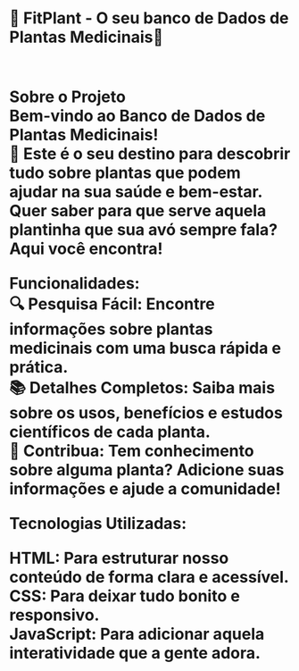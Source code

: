 <h1>🌿 FitPlant - O seu banco de Dados de Plantas Medicinais🌿<h1>
<br>Sobre o Projeto<br>
Bem-vindo ao Banco de Dados de Plantas Medicinais!<br> 🌱 Este é o seu destino para descobrir tudo sobre plantas que podem ajudar na sua saúde e bem-estar. Quer saber para que serve aquela plantinha que sua avó sempre fala? Aqui você encontra!

Funcionalidades:<br> 
🔍 Pesquisa Fácil: Encontre informações sobre plantas medicinais com uma busca rápida e prática.<br>
📚 Detalhes Completos: Saiba mais sobre os usos, benefícios e estudos científicos de cada planta.<br>
🌟 Contribua: Tem conhecimento sobre alguma planta? Adicione suas informações e ajude a comunidade!<br>


Tecnologias Utilizadas:<br>

HTML: Para estruturar nosso conteúdo de forma clara e acessível.<br>
CSS: Para deixar tudo bonito e responsivo.<br>
JavaScript: Para adicionar aquela interatividade que a gente adora.<br>
